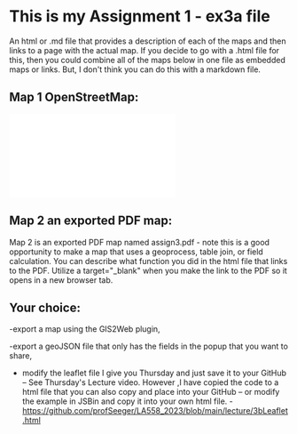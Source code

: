 # This is my Assignment 1 - ex3a file


An html or .md file that provides a description of each of the maps and then links to a page with the actual map. If you decide to go with a .html file for this,
then you could combine all of the maps below in one file as embedded maps or links. But, I don't think you can do this with a markdown file. 

## Map 1  OpenStreetMap:
![Map 1 is OpenStreetMap with a marker embedded on a web page titled assign3a.html](Assign3a.html)


## Map 2 an exported PDF map:
Map 2 is an exported PDF map named assign3.pdf - note this is a good opportunity to make a map that uses a geoprocess, table join, or field calculation. 
You can describe what function you did in the html file that links to the PDF. Utilize a target="_blank" when you make the link to the PDF so it opens in a new 
browser tab. 

## Your choice:  

-export a map using the GIS2Web plugin,  

-export a geoJSON file that only has the fields in the popup that you want to share,  

- modify the leaflet file I give you Thursday and just save it to your GitHub – See Thursday's Lecture video. 
However ,I have copied the code to a html file that you can also copy and place into your GitHub 
– or modify the example in JSBin and copy it into your own html file. -  https://github.com/profSeeger/LA558_2023/blob/main/lecture/3bLeaflet.html  

 
